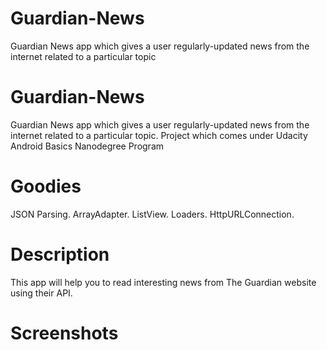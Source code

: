 # Guardian-News
Guardian News app which gives a user regularly-updated news from the internet related to a particular topic
# Guardian-News
Guardian News app which gives a user regularly-updated news from the internet related to a particular topic.
Project which comes under Udacity Android Basics Nanodegree Program
# Goodies
JSON Parsing.
ArrayAdapter.
ListView.
Loaders.
HttpURLConnection.
# Description
This app will help you to read interesting news from The Guardian website using their API.
# Screenshots


